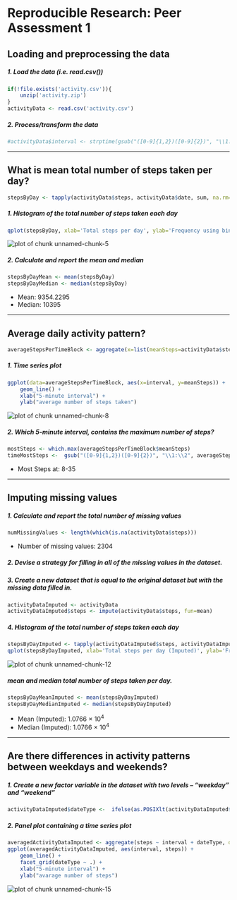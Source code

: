 # Reproducible Research: Peer Assessment 1

## Loading and preprocessing the data
##### 1. Load the data (i.e. read.csv())
```r
if(!file.exists('activity.csv')){
    unzip('activity.zip')
}
activityData <- read.csv('activity.csv')
```
##### 2. Process/transform the data 

```r
#activityData$interval <- strptime(gsub("([0-9]{1,2})([0-9]{2})", "\\1:\\2", activityData$interval), format='%H:%M')
```
-----
## What is mean total number of steps taken per day?

```r
stepsByDay <- tapply(activityData$steps, activityData$date, sum, na.rm=TRUE)
```
##### 1. Histogram of the total number of steps taken each day

```r
qplot(stepsByDay, xlab='Total steps per day', ylab='Frequency using binwith 500', binwidth=500)
```
![plot of chunk unnamed-chunk-5](http://s21.postimg.org/oaitqsx07/reprod5.png) 

##### 2. Calculate and report the mean and median 

```r
stepsByDayMean <- mean(stepsByDay)
stepsByDayMedian <- median(stepsByDay)
```
* Mean: 9354.2295
* Median:  10395
-----
## Average daily activity pattern?

```r
averageStepsPerTimeBlock <- aggregate(x=list(meanSteps=activityData$steps), by=list(interval=activityData$interval), FUN=mean, na.rm=TRUE)
```
##### 1. Time series plot

```r
ggplot(data=averageStepsPerTimeBlock, aes(x=interval, y=meanSteps)) +
    geom_line() +
    xlab("5-minute interval") +
    ylab("average number of steps taken") 
```
![plot of chunk unnamed-chunk-8](http://s1.postimg.org/juux5pd73/reproduce8.png) 

##### 2. Which 5-minute interval, contains the maximum number of steps?

```r
mostSteps <- which.max(averageStepsPerTimeBlock$meanSteps)
timeMostSteps <-  gsub("([0-9]{1,2})([0-9]{2})", "\\1:\\2", averageStepsPerTimeBlock[mostSteps,'interval'])
```

* Most Steps at: 8-35

----

## Imputing missing values
##### 1. Calculate and report the total number of missing values 

```r
numMissingValues <- length(which(is.na(activityData$steps)))
```
* Number of missing values: 2304

##### 2. Devise a strategy for filling in all of the missing values in the dataset.
##### 3. Create a new dataset that is equal to the original dataset but with the missing data filled in.

```r
activityDataImputed <- activityData
activityDataImputed$steps <- impute(activityData$steps, fun=mean)
```

##### 4. Histogram of the total number of steps taken each day 

```r
stepsByDayImputed <- tapply(activityDataImputed$steps, activityDataImputed$date, sum)
qplot(stepsByDayImputed, xlab='Total steps per day (Imputed)', ylab='Frequency using binwith 500', binwidth=500)
```

![plot of chunk unnamed-chunk-12](http://s4.postimg.org/hxb454ph9/reproduce12.png) 

#####  mean and median total number of steps taken per day. 

```r
stepsByDayMeanImputed <- mean(stepsByDayImputed)
stepsByDayMedianImputed <- median(stepsByDayImputed)
```
* Mean (Imputed): 1.0766 &times; 10<sup>4</sup>
* Median (Imputed):  1.0766 &times; 10<sup>4</sup>

----

## Are there differences in activity patterns between weekdays and weekends?
##### 1. Create a new factor variable in the dataset with two levels – “weekday” and “weekend” 

```r
activityDataImputed$dateType <-  ifelse(as.POSIXlt(activityDataImputed$date)$wday %in% c(0,6), 'weekend', 'weekday')
```
##### 2. Panel plot containing a time series plot

```r
averagedActivityDataImputed <- aggregate(steps ~ interval + dateType, data=activityDataImputed, mean)
ggplot(averagedActivityDataImputed, aes(interval, steps)) + 
    geom_line() + 
    facet_grid(dateType ~ .) +
    xlab("5-minute interval") + 
    ylab("avarage number of steps")
```
![plot of chunk unnamed-chunk-15](http://s10.postimg.org/4xhom51t5/reproduce15.png) 
